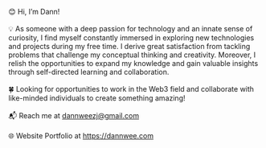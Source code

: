 😊 Hi, I’m Dann! </br>
<br>
💡 As someone with a deep passion for technology and an innate sense of curiosity, I find myself constantly immersed in exploring new technologies and projects during my free time. I derive great satisfaction from tackling problems that challenge my conceptual thinking and creativity. Moreover, I relish the opportunities to expand my knowledge and gain valuable insights through self-directed learning and collaboration. </br>
<br>
🍀 Looking for opportunities to work in the Web3 field and collaborate with like-minded individuals to create something amazing! </br>
<br>
📬 Reach me at dannweezj@gmail.com </br>
<br>
🌐 Website Portfolio at https://dannwee.com </br>
